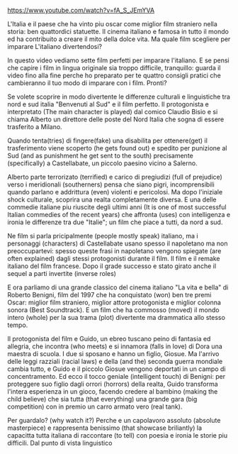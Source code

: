 https://www.youtube.com/watch?v=fA_S_JEmYVA

L'Italia e il paese che ha vinto piu oscar come miglior film straniero nella storia: ben quattordici statuette. Il cinema italiano e famosa in tutto il mondo ed ha contribuito a creare il mito della dolce vita. Ma quale film scegliere per imparare L'italiano divertendosi?

In questo video vediamo sette film perfetti per imparare l'italiano. E se pensi che capire i film in lingua originale sia troppo difficile, tranquillo: guarda il video fino alla fine perche ho preparato per te quattro consigli pratici che cambieranno il tuo modo di imparare con i film. Pronti?

Se volete scoprire in modo divertente le differenze culturali e linguistiche tra nord e sud italia "Benvenuti al Sud" e il film perfetto. Il protogonista e interpretato (The main character is played) dal comico Claudio Bisio e si chiama Alberto un direttore delle poste del Nord Italia che sogna di essere trasferito a Milano.

Quando tenta(tries) di fingere(fake) una disabilita per ottenere(get) il trasferimento viene scoperto (he gets found out) e spedito per punizione al Sud (and as punishment he get sent to the south) precisamente (specifically) a Castellabate, un piccolo paesino vicino a Salerno.

Alberto parte terrorizato (terrified) e carico di pregiudizi (full of prejudice) verso i meridionali (southerners) pensa che siano pigri, incomprensibili quando parlano e addrittura (even) violenti e pericolosi. Ma dopo l'iniziale shock culturale, scoprira una realta completamente diversa. E una delle commedie italiane piu riuscite degli ultimi anni (It is one of most successful Italian commedies of the recent years) che affronta (uses) con intelligenza e ironia le differenze tra due "Italie"; un film che piace a tutti, da nord a sud. 

Ne film si parla pricipalmente (people mostly speak) italiano, ma i personaggi (characters) di Castellabate usano spesso il napoletano ma non preoccupartevi: spesso queste frasi in napoletano vengono spiegate (are often explained) dagli stessi protogonisti durante il film. Il film e il remake italiano del film francese. Dopo il grade successo e stato girato anche il sequel a parti invertite (inverse roles)

E ora parliamo di una grande classico del cinema italiano "La vita e bella" di Roberto Benigni, film del 1997 che ha conquistato (won) ben tre premi Oscar: miglior film straniero, miglior attore protogonista e miglior colonna sonora (Best Soundtrack). E un film che ha commosso (moved) il mondo intero (whole) per la sua trama (plot) divertente ma drammatica allo stesso tempo.

Il protogonista del film e Guido, un ebreo tuscano peino di fantasia ed allegria, che incontra (who meets) e si innamora (falls in love) di Dora una maestra di scuola. I due si sposano e hanno un figlio, Giosue. Ma l'arrivo delle leggi razziali (racial laws) e della (and the) seconda guerra mondiale cambia tutto, e Guido e il piccolo Giosue vengono deportati in un campo di concentramento. Ed ecco il tocco geniale (intelligent touch) di Benigni: per proteggere suo figlio dagli orrori (horrors) della realta, Guido transforma l'intera esperienza in un gioco, facendo credere al bambino (making the child believe) che sia tutta (that everything) una grande gara (big competition) con in premio un carro armato vero (real tank).

Per guardalo? (why watch it?) Perche e un capolavoro assoluto (absolute masterpiece) e rappresenta benissimo (that showcase briliantly) la capacitta tutta italiana di raccontare (to tell) con poesia e ironia le storie piu difficili. Dal punto di vista linguistico
